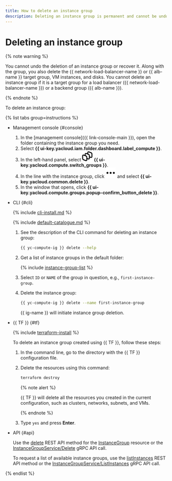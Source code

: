 ```yaml
---
title: How to delete an instance group
description: Deleting an instance group is permanent and cannot be undone, so you cannot recover a deleted instance group. Along with the group, you also delete the {{ network-load-balancer-name }} target group, VM instances, and disks. To delete an instance group, open the folder page in the management console. Select {{ compute-full-name }}. On the **Virtual machines** page, go to the **Instance groups** tab. Select **Delete**.
---
```


# Deleting an instance group

{% note warning %}

You cannot undo the deletion of an instance group or recover it. Along with the group, you also delete the {{ network-load-balancer-name }} or {{ alb-name }} target group, VM instances, and disks. You cannot delete an instance group if it is a target group for a load balancer ({{ network-load-balancer-name }}) or a backend group ({{ alb-name }}).

{% endnote %}

To delete an instance group:

{% list tabs group=instructions %}

- Management console {#console}

  1. In the [management console]({{ link-console-main }}), open the folder containing the instance group you need.
  1. Select **{{ ui-key.yacloud.iam.folder.dashboard.label_compute }}**.
  1. In the left-hand panel, select ![image](../../../_assets/console-icons/layers-3-diagonal.svg) **{{ ui-key.yacloud.compute.switch_groups }}**.
  1. In the line with the instance group, click ![image](../../../_assets/console-icons/ellipsis.svg) and select **{{ ui-key.yacloud.common.delete }}**.
  1. In the window that opens, click **{{ ui-key.yacloud.compute.groups.popup-confirm_button_delete }}**.

- CLI {#cli}

  {% include [cli-install.md](../../../_includes/cli-install.md) %}

  {% include [default-catalogue.md](../../../_includes/default-catalogue.md) %}

  1. See the description of the CLI command for deleting an instance group:

     ```bash
     {{ yc-compute-ig }} delete --help
     ```

  1. Get a list of instance groups in the default folder:

     {% include [instance-group-list](../../../_includes/instance-groups/instance-group-list.md) %}

  1. Select `ID` or `NAME` of the group in question, e.g., `first-instance-group`.
  1. Delete the instance group:

     ```bash
     {{ yc-compute-ig }} delete --name first-instance-group
     ```

     {{ ig-name }} will initiate instance group deletion.

- {{ TF }} {#tf}

  {% include [terraform-install](../../../_includes/terraform-install.md) %}

  To delete an instance group created using {{ TF }}, follow these steps:
  1. In the command line, go to the directory with the {{ TF }} configuration file.
  1. Delete the resources using this command:

     ```bash
     terraform destroy
     ```

     {% note alert %}

     {{ TF }} will delete all the resources you created in the current configuration, such as clusters, networks, subnets, and VMs.

     {% endnote %}

  1. Type `yes` and press **Enter**.

- API {#api}

  Use the [delete](../../instancegroup/api-ref/InstanceGroup/delete.md) REST API method for the [InstanceGroup](../../instancegroup/api-ref/InstanceGroup/index.md) resource or the [InstanceGroupService/Delete](../../instancegroup/api-ref/grpc/InstanceGroup/delete.md) gRPC API call.

  To request a list of available instance groups, use the [listInstances](../../instancegroup/api-ref/InstanceGroup/listInstances.md) REST API method or the [InstanceGroupService/ListInstances](../../instancegroup/api-ref/grpc/InstanceGroup/listInstances.md) gRPC API call.

{% endlist %}
